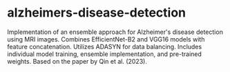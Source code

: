 # alzheimers-disease-detection
Implementation of an ensemble approach for Alzheimer's disease detection using MRI images. Combines EfficientNet-B2 and VGG16 models with feature concatenation. Utilizes ADASYN for data balancing. Includes individual model training, ensemble implementation, and pre-trained weights. Based on the paper by Qin et al. (2023).
